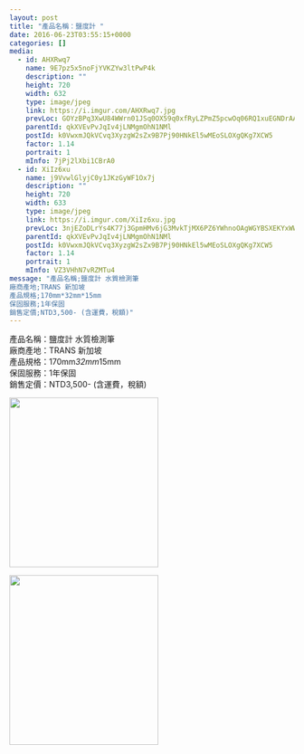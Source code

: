 ```yaml
---
layout: post
title: "產品名稱：鹽度計 " 
date: 2016-06-23T03:55:15+0000 
categories: [] 
media:
  - id: AHXRwq7
    name: 9E7pz5x5noFjYVKZYw3ltPwP4k
    description: ""   
    height: 720
    width: 632
    type: image/jpeg
    link: https://i.imgur.com/AHXRwq7.jpg
    prevLoc: GOYzBPq3XwU84WWrn01JSq0OX59q0xfRyLZPmZ5pcwOq06RQ1xuEGNDrAAP6IXR5WzEgKEtEoBxBzX1gIVwAmE9znZiPqpVXoWLmhqQ9pZMGQGUwglzQ7z3WIQXgJ2onnjs3LkyDrX8kFYlEGrK7Lqf2q1NlGqzmcO0jxOJ36XIj11A7QXqEhAQx1RRrJJfn4Y215q1pUmw2wG5DAPfxzr63Zxk9cDlvpADk5RH9k9Pz1kwPHBXXkzG314iMAjVLMBmQIzL
    parentId: qkXVEvPvJqIv4jLNMgmOhN1NMl
    postId: k0VwxmJQkVCvq3XyzgW2sZx9B7Pj90HNkEl5wMEoSLOXgQKg7XCW5
    factor: 1.14
    portrait: 1
    mInfo: 7jPj2lXbi1CBrA0
  - id: XiIz6xu
    name: j9VvwlGlyjC0y1JKzGyWF1Ox7j
    description: ""   
    height: 720
    width: 633
    type: image/jpeg
    link: https://i.imgur.com/XiIz6xu.jpg
    prevLoc: 3njEZoDLrYs4K77j3GpmHMv6jG3MvkTjMX6PZ6YWhnoOAgWGYBSXEKYxWWPqhkOl5D93Z9IMy3r3OEJ7F3D6mQA4ovsLJ8lvR3JmTw26Z4mk2kux2rN95OPWUEB0A7ynY1S0J1428r8RCRonnKRnQKCk5wkgQq46IBrVpB748vI166o02pQWH0q8XnnV5WH3mNnAnZYPtkAr0zGpjGu91gkor0YRfPO7Rx6gyAcRKXYgQo9kirGXXr9xNOinGXOoZPoBuj2
    parentId: qkXVEvPvJqIv4jLNMgmOhN1NMl
    postId: k0VwxmJQkVCvq3XyzgW2sZx9B7Pj90HNkEl5wMEoSLOXgQKg7XCW5
    factor: 1.14
    portrait: 1
    mInfo: VZ3VHhN7vRZMTu4
message: "產品名稱;鹽度計 水質檢測筆  
廠商產地;TRANS 新加坡  
產品規格;170mm*32mm*15mm  
保固服務;1年保固  
銷售定價;NTD3,500- (含運費，稅額)"
---
```


產品名稱：鹽度計 水質檢測筆  
廠商產地：TRANS 新加坡  
產品規格：170mm*32mm*15mm  
保固服務：1年保固  
銷售定價：NTD3,500- (含運費，稅額)


[//]: #media:  
<a href="https://i.imgur.com/AHXRwq7.jpg"><img src="https://i.imgur.com/AHXRwq7.jpg" height="300" width="263" /></a> 
  

<a href="https://i.imgur.com/XiIz6xu.jpg"><img src="https://i.imgur.com/XiIz6xu.jpg" height="300" width="263" /></a> 
 
